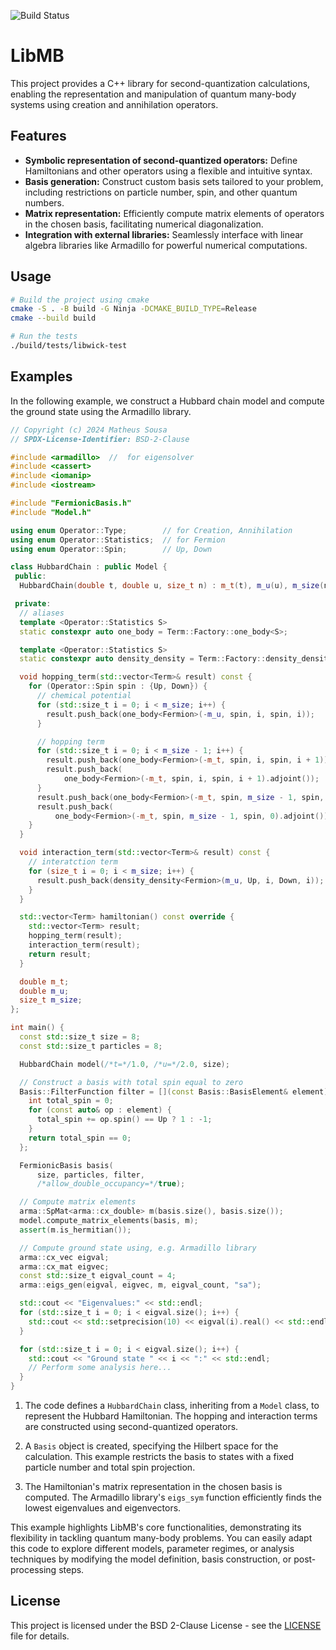 ![Build Status](https://github.com/keyehzy/cctb/actions/workflows/cmake.yml/badge.svg)
# LibMB

This project provides a C++ library for second-quantization calculations, enabling the representation and manipulation of quantum many-body systems using creation and annihilation operators. 

## Features

- **Symbolic representation of second-quantized operators:** Define Hamiltonians and other operators using a flexible and intuitive syntax.
- **Basis generation:**  Construct custom basis sets tailored to your problem, including restrictions on particle number, spin, and other quantum numbers.
- **Matrix representation:**  Efficiently compute matrix elements of operators in the chosen basis, facilitating numerical diagonalization.
- **Integration with external libraries:** Seamlessly interface with linear algebra libraries like Armadillo for powerful numerical computations.

## Usage

```bash
# Build the project using cmake
cmake -S . -B build -G Ninja -DCMAKE_BUILD_TYPE=Release
cmake --build build

# Run the tests
./build/tests/libwick-test
```

## Examples

In the following example, we construct a Hubbard chain model and compute the ground state using the Armadillo library.

```cpp
// Copyright (c) 2024 Matheus Sousa
// SPDX-License-Identifier: BSD-2-Clause

#include <armadillo>  //  for eigensolver
#include <cassert>
#include <iomanip>
#include <iostream>

#include "FermionicBasis.h"
#include "Model.h"

using enum Operator::Type;        // for Creation, Annihilation
using enum Operator::Statistics;  // for Fermion
using enum Operator::Spin;        // Up, Down

class HubbardChain : public Model {
 public:
  HubbardChain(double t, double u, size_t n) : m_t(t), m_u(u), m_size(n) {}

 private:
  // aliases
  template <Operator::Statistics S>
  static constexpr auto one_body = Term::Factory::one_body<S>;

  template <Operator::Statistics S>
  static constexpr auto density_density = Term::Factory::density_density<S>;

  void hopping_term(std::vector<Term>& result) const {
    for (Operator::Spin spin : {Up, Down}) {
      // chemical potential
      for (std::size_t i = 0; i < m_size; i++) {
        result.push_back(one_body<Fermion>(-m_u, spin, i, spin, i));
      }

      // hopping term
      for (std::size_t i = 0; i < m_size - 1; i++) {
        result.push_back(one_body<Fermion>(-m_t, spin, i, spin, i + 1));
        result.push_back(
            one_body<Fermion>(-m_t, spin, i, spin, i + 1).adjoint());
      }
      result.push_back(one_body<Fermion>(-m_t, spin, m_size - 1, spin, 0));
      result.push_back(
          one_body<Fermion>(-m_t, spin, m_size - 1, spin, 0).adjoint());
    }
  }

  void interaction_term(std::vector<Term>& result) const {
    // interatction term
    for (size_t i = 0; i < m_size; i++) {
      result.push_back(density_density<Fermion>(m_u, Up, i, Down, i));
    }
  }

  std::vector<Term> hamiltonian() const override {
    std::vector<Term> result;
    hopping_term(result);
    interaction_term(result);
    return result;
  }

  double m_t;
  double m_u;
  size_t m_size;
};

int main() {
  const std::size_t size = 8;
  const std::size_t particles = 8;

  HubbardChain model(/*t=*/1.0, /*u=*/2.0, size);

  // Construct a basis with total spin equal to zero
  Basis::FilterFunction filter = [](const Basis::BasisElement& element) {
    int total_spin = 0;
    for (const auto& op : element) {
      total_spin += op.spin() == Up ? 1 : -1;
    }
    return total_spin == 0;
  };

  FermionicBasis basis(
      size, particles, filter,
      /*allow_double_occupancy=*/true);

  // Compute matrix elements
  arma::SpMat<arma::cx_double> m(basis.size(), basis.size());
  model.compute_matrix_elements(basis, m);
  assert(m.is_hermitian());

  // Compute ground state using, e.g. Armadillo library
  arma::cx_vec eigval;
  arma::cx_mat eigvec;
  const std::size_t eigval_count = 4;
  arma::eigs_gen(eigval, eigvec, m, eigval_count, "sa");

  std::cout << "Eigenvalues:" << std::endl;
  for (std::size_t i = 0; i < eigval.size(); i++) {
    std::cout << std::setprecision(10) << eigval(i).real() << std::endl;
  }

  for (std::size_t i = 0; i < eigval.size(); i++) {
    std::cout << "Ground state " << i << ":" << std::endl;
    // Perform some analysis here...
  }
}
```

1. The code defines a `HubbardChain` class, inheriting from a `Model` class, to
represent the Hubbard Hamiltonian. The hopping and interaction terms are
constructed using second-quantized operators.

2. A `Basis` object is created, specifying the Hilbert space for the calculation.
This example restricts the basis to states with a fixed particle number and
total spin projection.

3. The Hamiltonian's matrix representation in the chosen basis is computed. The
Armadillo library's `eigs_sym` function efficiently finds the lowest eigenvalues
and eigenvectors.

This example highlights LibMB's core functionalities, demonstrating its
flexibility in tackling quantum many-body problems. You can easily adapt this
code to explore different models, parameter regimes, or analysis techniques by
modifying the model definition, basis construction, or post-processing steps.

## License

This project is licensed under the BSD 2-Clause License - see the [LICENSE](LICENSE) file for details.
